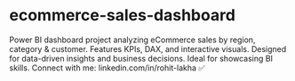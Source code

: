 # ecommerce-sales-dashboard
Power BI dashboard project analyzing eCommerce sales by region, category &amp; customer. Features KPIs, DAX, and interactive visuals. Designed for data-driven insights and business decisions. Ideal for showcasing BI skills. Connect with me: linkedin.com/in/rohit-lakha ✅
